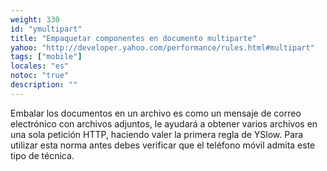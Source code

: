 ```yaml
---
weight: 330
id: "ymultipart"
title: "Empaquetar componentes en documento multiparte"
yahoo: "http://developer.yahoo.com/performance/rules.html#multipart"
tags: ["mobile"]
locales: "es"
notoc: "true"
description: ""
---
```


Embalar los documentos en un archivo es como un mensaje de correo electrónico con archivos adjuntos, le ayudará a obtener varios archivos en una sola petición HTTP, haciendo valer la primera regla de YSlow. Para utilizar esta norma antes debes verificar que el teléfono móvil admita este tipo de técnica.